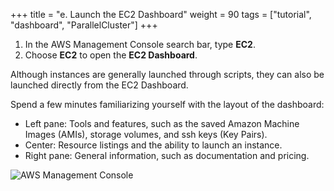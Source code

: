 +++
title = "e. Launch the EC2 Dashboard"
weight = 90
tags = ["tutorial", "dashboard", "ParallelCluster"]
+++

1. In the AWS Management Console search bar, type **EC2**.
2. Choose **EC2** to open the **EC2 Dashboard**. 

Although instances are generally launched through scripts, they can also be launched directly from the EC2 Dashboard. 

Spend a few minutes familiarizing yourself with the layout of the dashboard:

- Left pane: Tools and features, such as the saved Amazon Machine Images (AMIs), storage volumes, and ssh keys (Key Pairs).
- Center: Resource listings and the ability to launch an instance. 
- Right pane: General information, such as documentation and pricing.

![AWS Management Console](/images/hpc-aws-parallelcluster-workshop/aws-ec2.png)





